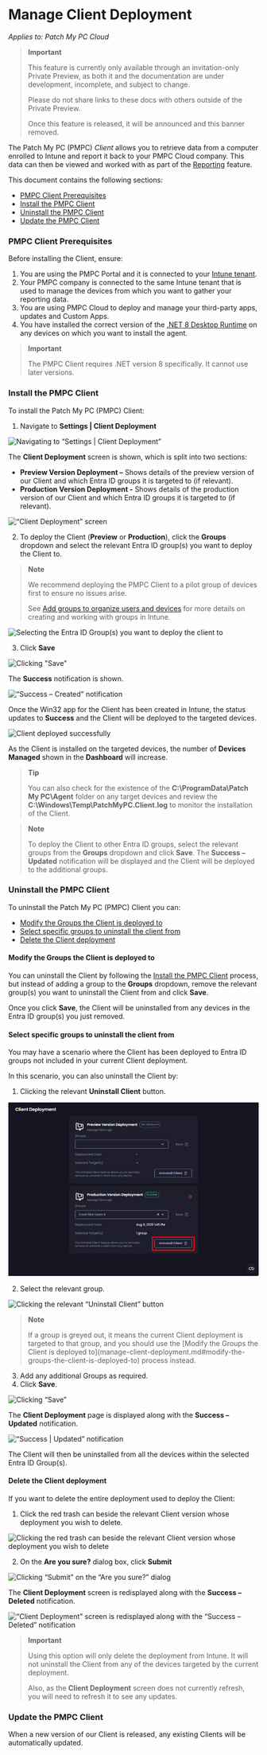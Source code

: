 # Manage Client Deployment

_Applies to: Patch My PC Cloud_

> **Important**
>
> This feature is currently only available through an invitation-only Private Preview, as both it and the documentation are under development, incomplete, and subject to change.
>
> Please do not share links to these docs with others outside of the Private Preview.
>
> Once this feature is released, it will be announced and this banner removed.

The Patch My PC (PMPC) _Client_ allows you to retrieve data from a computer enrolled to Intune and report it back to your PMPC Cloud company. This data can then be viewed and worked with as part of the [Reporting](../cloud-reporting/) feature.

This document contains the following sections:

* [PMPC Client Prerequisites](manage-client-deployment.md#pmpc-client-prerequisites)
* [Install the PMPC Client](manage-client-deployment.md#install-the-pmpc-client)
* [Uninstall the PMPC Client](manage-client-deployment.md#uninstall-the-pmpc-client)
* [Update the PMPC Client](manage-client-deployment.md#update-the-pmpc-client)

### PMPC Client Prerequisites

Before installing the Client, ensure:

1. You are using the PMPC Portal and it is connected to your [Intune tenant](manage-your-environments-in-cloud/manage-cloud-intune-tenants.md#connecting-to-an-intune-tenant).
2. Your PMPC company is connected to the same Intune tenant that is used to manage the devices from which you want to gather your reporting data.
3. You are using PMPC Cloud to deploy and manage your third-party apps, updates and Custom Apps.
4. You have installed the correct version of the [.NET 8 Desktop Runtime](https://dotnet.microsoft.com/en-us/download/dotnet/8.0) on any devices on which you want to install the agent.

> **Important**
>
> The PMPC Client requires .NET version 8 specifically. It cannot use later versions.

### Install the PMPC Client

To install the Patch My PC (PMPC) Client:

1. Navigate to **Settings | Client Deployment**

![Navigating to “Settings | Client Deployment”](../../.gitbook/assets/image-\(2724\).png)

The **Client Deployment** screen is shown, which is split into two sections:

* **Preview Version Deployment –** Shows details of the preview version of our Client and which Entra ID groups it is targeted to (if relevant).
* **Production Version Deployment -** Shows details of the production version of our Client and which Entra ID groups it is targeted to (if relevant).

![“Client Deployment” screen](../../.gitbook/assets/image-\(2725\).png)

2. To deploy the Client (**Preview** or **Production**), click the **Groups** dropdown and select the relevant Entra ID group(s) you want to deploy the Client to.

> **Note**
>
> We recommend deploying the PMPC Client to a pilot group of devices first to ensure no issues arise.
>
> See [Add groups to organize users and devices](https://learn.microsoft.com/en-us/intune/intune-service/fundamentals/groups-add) for more details on creating and working with groups in Intune.

![Selecting the Entra ID Group(s) you want to deploy the client to](../../.gitbook/assets/image-\(2726\).png)

3. Click **Save**

![Clicking "Save"](../../.gitbook/assets/image-\(2727\).png)

The **Success** notification is shown.

![“Success – Created” notification](../../.gitbook/assets/image-\(2728\).png)

Once the Win32 app for the Client has been created in Intune, the status updates to **Success** and the Client will be deployed to the targeted devices.

![Client deployed successfully](../../.gitbook/assets/image-\(2729\).png)

As the Client is installed on the targeted devices, the number of **Devices Managed** shown in the **Dashboard** will increase.

> **Tip**
>
> You can also check for the existence of the **C:\ProgramData\Patch My PC\Agent** folder on any target devices and review the **C:\Windows\Temp\PatchMyPC.Client.log** to monitor the installation of the Client.

> **Note**
>
> To deploy the Client to other Entra ID groups, select the relevant groups from the **Groups** dropdown and click **Save**. The **Success – Updated** notification will be displayed and the Client will be deployed to the additional groups.

### Uninstall the PMPC Client

To uninstall the Patch My PC (PMPC) Client you can:

* [Modify the Groups the Client is deployed to](manage-client-deployment.md#modify-the-groups-the-client-is-deployed-to)
* [Select specific groups to uninstall the client from](manage-client-deployment.md#select-specific-groups-to-uninstall-the-client-from)
* [Delete the Client deployment](manage-client-deployment.md#delete-the-client-deployment)

#### Modify the Groups the Client is deployed to

You can uninstall the Client by following the [Install the PMPC Client](manage-client-deployment.md#install-the-pmpc-client) process, but instead of adding a group to the **Groups** dropdown, remove the relevant group(s) you want to uninstall the Client from and click **Save**.

Once you click **Save**, the Client will be uninstalled from any devices in the Entra ID group(s) you just removed.

#### Select specific groups to uninstall the client from

You may have a scenario where the Client has been deployed to Entra ID groups not included in your current Client deployment.

In this scenario, you can also uninstall the Client by:

1. Clicking the relevant **Uninstall Client** button.

![Clicking the relevant “Uninstall Client” button](<../../.gitbook/assets/image (2730).png>)

2. Select the relevant group.

![Clicking the relevant “Uninstall Client” button](../../.gitbook/assets/image-\(1\).png)

> **Note**
>
> If a group is greyed out, it means the current Client deployment is targeted to that group, and you should use the \[Modify the Groups the Client is deployed to]\(manage-client-deployment.md#modify-the-groups-the-client-is-deployed-to) process instead.

3. Add any additional Groups as required.
4. Click **Save**.

![Clicking “Save”](../../.gitbook/assets/image-\(2\).png)

The **Client Deployment** page is displayed along with the **Success – Updated** notification.

![“Success | Updated” notification](../../.gitbook/assets/image-\(3\).png)

The Client will then be uninstalled from all the devices within the selected Entra ID Group(s).

#### Delete the Client deployment

If you want to delete the entire deployment used to deploy the Client:

1. Click the red trash can beside the relevant Client version whose deployment you wish to delete.

![Clicking the red trash can beside the relevant Client version whose deployment you wish to delete](../../.gitbook/assets/image-\(4\).png)

2. On the **Are you sure?** dialog box, click **Submit**

![Clicking “Submit” on the “Are you sure?” dialog](../../.gitbook/assets/image-\(5\).png)

The **Client Deployment** screen is redisplayed along with the **Success – Deleted** notification.

![“Client Deployment” screen is redisplayed along with the “Success – Deleted” notification](../../.gitbook/assets/image-\(6\).png)

> **Important**
>
> Using this option will only delete the deployment from Intune. It will not uninstall the Client from any of the devices targeted by the current deployment.
>
> Also, as the **Client Deployment** screen does not currently refresh, you will need to refresh it to see any updates.

### Update the PMPC Client

When a new version of our Client is released, any existing Clients will be automatically updated.
